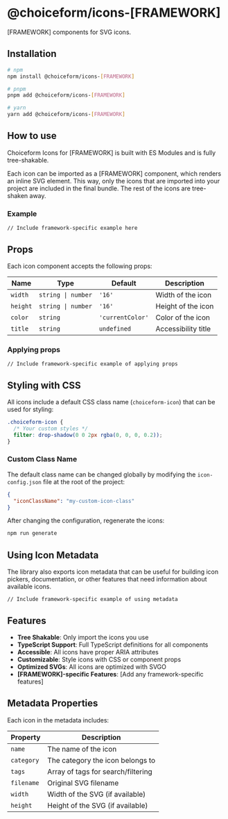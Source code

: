 # @choiceform/icons-[FRAMEWORK]

[FRAMEWORK] components for SVG icons.

## Installation

```bash
# npm
npm install @choiceform/icons-[FRAMEWORK]

# pnpm
pnpm add @choiceform/icons-[FRAMEWORK]

# yarn
yarn add @choiceform/icons-[FRAMEWORK]
```

## How to use

Choiceform Icons for [FRAMEWORK] is built with ES Modules and is fully tree-shakable.

Each icon can be imported as a [FRAMEWORK] component, which renders an inline SVG element. This way, only the icons that are imported into your project are included in the final bundle. The rest of the icons are tree-shaken away.

### Example

```[LANGUAGE]
// Include framework-specific example here
```

## Props

Each icon component accepts the following props:

| Name     | Type               | Default          | Description         |
| -------- | ------------------ | ---------------- | ------------------- |
| `width`  | `string \| number` | `'16'`           | Width of the icon   |
| `height` | `string \| number` | `'16'`           | Height of the icon  |
| `color`  | `string`           | `'currentColor'` | Color of the icon   |
| `title`  | `string`           | `undefined`      | Accessibility title |

### Applying props

```[LANGUAGE]
// Include framework-specific example of applying props
```

## Styling with CSS

All icons include a default CSS class name (`choiceform-icon`) that can be used for styling:

```css
.choiceform-icon {
  /* Your custom styles */
  filter: drop-shadow(0 0 2px rgba(0, 0, 0, 0.2));
}
```

### Custom Class Name

The default class name can be changed globally by modifying the `icon-config.json` file at the root of the project:

```json
{
  "iconClassName": "my-custom-icon-class"
}
```

After changing the configuration, regenerate the icons:

```bash
npm run generate
```

## Using Icon Metadata

The library also exports icon metadata that can be useful for building icon pickers, documentation, or other features that need information about available icons.

```[LANGUAGE]
// Include framework-specific example of using metadata
```

## Features

- **Tree Shakable**: Only import the icons you use
- **TypeScript Support**: Full TypeScript definitions for all components
- **Accessible**: All icons have proper ARIA attributes
- **Customizable**: Style icons with CSS or component props
- **Optimized SVGs**: All icons are optimized with SVGO
- **[FRAMEWORK]-specific Features**: [Add any framework-specific features]

## Metadata Properties

Each icon in the metadata includes:

| Property   | Description                        |
| ---------- | ---------------------------------- |
| `name`     | The name of the icon               |
| `category` | The category the icon belongs to   |
| `tags`     | Array of tags for search/filtering |
| `filename` | Original SVG filename              |
| `width`    | Width of the SVG (if available)    |
| `height`   | Height of the SVG (if available)   |
